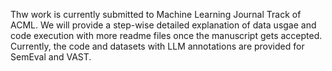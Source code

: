 Thw work is currently submitted to Machine Learning Journal Track of ACML. 
We will provide a step-wise detailed explanation of data usgae and code execution with more readme files once the manuscript gets accepted.
Currently, the code and datasets with LLM annotations are provided for SemEval and VAST.
 
